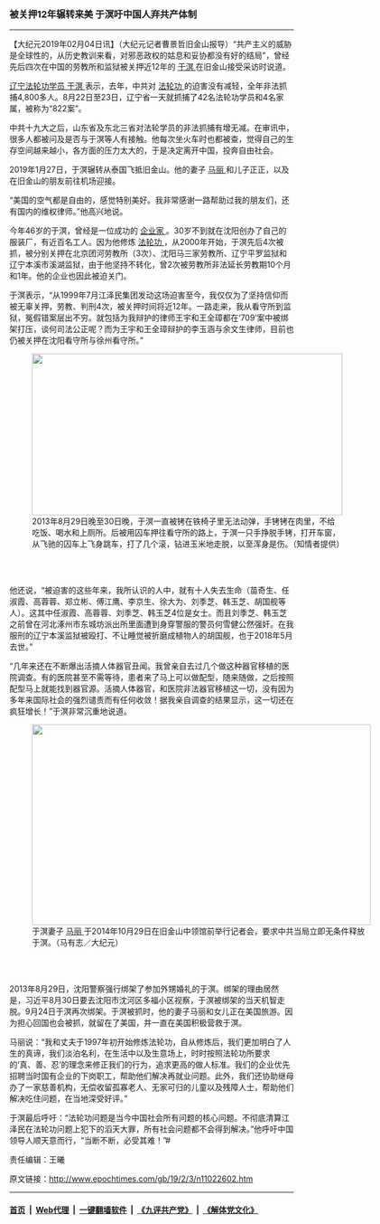### 被关押12年辗转来美 于溟吁中国人弃共产体制
------------------------

<p>
 【大纪元2019年02月04日讯】（大纪元记者曹景哲旧金山报导）“共产主义的威胁是全球性的，从历史教训来看，对邪恶政权的姑息和妥协都没有好的结局”，曾经先后四次在中国的劳教所和监狱被关押近12年的
 <a href="http://www.epochtimes.com/gb/tag/%E4%BA%8E%E6%BA%9F.html">
  于溟
 </a>
 在旧金山接受采访时说道。
</p>
<p>
 <a href="http://www.epochtimes.com/gb/tag/%E8%BE%BD%E5%AE%81%E6%B3%95%E8%BD%AE%E5%8A%9F%E5%AD%A6%E5%91%98.html">
  辽宁法轮功学员
 </a>
 <a href="http://www.epochtimes.com/gb/tag/%E4%BA%8E%E6%BA%9F.html">
  于溟
 </a>
 表示，去年，中共对
 <a href="http://www.epochtimes.com/gb/tag/%E6%B3%95%E8%BD%AE%E5%8A%9F.html">
  法轮功
 </a>
 的迫害没有减轻，全年非法抓捕4,800多人。8月22日至23日，辽宁省一天就抓捕了42名法轮功学员和4名家属，被称为“822案”。
</p>
<p>
 中共十九大之后，山东省及东北三省对法轮学员的非法抓捕有增无减。在审讯中，很多人都被问及是否与于溟等人有接触。他每次坐火车时也都被查，觉得自己的生存空间越来越小，各方面的压力太大的，于是决定离开中国，投奔自由社会。
</p>
<p>
 2019年1月27日，于溟辗转从泰国飞抵旧金山。他的妻子
 <a href="http://www.epochtimes.com/gb/tag/%E9%A9%AC%E4%B8%BD.html">
  马丽
 </a>
 和儿子正正，以及在旧金山的朋友前往机场迎接。
</p>
<p>
 “美国的空气都是自由的，感觉特别美好。我非常感谢一路帮助过我的朋友们，还有国内的维权律师。”他高兴地说。
</p>
<p>
 今年46岁的于溟，曾经是一位成功的
 <a href="http://www.epochtimes.com/gb/tag/%E4%BC%81%E4%B8%9A%E5%AE%B6.html">
  企业家
 </a>
 。30岁不到就在沈阳创办了自己的服装厂，有近百名工人。因为他修炼
 <a href="http://www.epochtimes.com/gb/tag/%E6%B3%95%E8%BD%AE%E5%8A%9F.html">
  法轮功
 </a>
 ，从2000年开始，于溟先后4次被抓，被分别关押在北京团河劳教所（3次）、沈阳马三家劳教所、辽宁平罗监狱和辽宁本溪市溪湖监狱，由于他坚持不转化，曾2次被劳教所非法延长劳教期10个月和1年。他的企业也因此被迫关门。
</p>
<p>
 于溟表示，“从1999年7月江泽民集团发动这场迫害至今，我仅仅为了坚持信仰而被无辜关押，劳教、判刑4次，被关押时间将近12年。一路走来，我从看守所到监狱，冤假错案层出不穷。就包括为我辩护的律师王宇和王全璋都在‘709’案中被绑架打压，谈何司法公正呢？而为王宇和王全璋辩护的李玉涵与余文生律师，目前也仍被关押在沈阳看守所与徐州看守所。”
</p>
<figure class="wp-caption aligncenter" id="attachment_11022619" style="width: 550px">
 <a href="http://i.epochtimes.com/assets/uploads/2019/02/1309091201382320.jpg">
  <img alt="" class="size-large wp-image-11022619" height="286" src="http://i.epochtimes.com/assets/uploads/2019/02/1309091201382320.jpg" title="" width="550"/>
 </a>
 <br/><figcaption class="wp-caption-text">
  2013年8月29日晚至30日晚，于溟一直被铐在铁椅子里无法动弹，手铐铐在肉里，不给吃饭、喝水和上厕所。后被用囚车押往看守所的路上，于溟一只手挣脱手铐，打开车窗，从飞驰的囚车上飞身跳车，打了几个滚，钻进玉米地走脱，以至浑身是伤。（知情者提供）
 </figcaption><br/>
</figure><br/>
<p>
 他还说，“被迫害的这些年来，我所认识的人中，就有十人失去生命（苗奇生、任淑霞、高蓉蓉、郑立彬、傅江鹰、李京生、徐大为、刘季芝、韩玉芝、胡国舰等人）。这其中任淑霞、高蓉蓉、刘季芝、韩玉芝4位是女士。而且刘季芝、韩玉芝之前曾在河北涿州市东城坊派出所里面遭到身穿警服的警员何雪健公然强奸。在我服刑的辽宁本溪监狱被殴打、不让睡觉被折磨成植物人的胡国舰，也于2018年5月去世。”
</p>
<p>
 “几年来还在不断爆出活摘人体器官丑闻。我曾亲自去过几个做这种器官移植的医院调查。有的医院甚至不需等待，患者来了马上可以做配型，随来随做，之后按照配型马上就能找到器官源。活摘人体器官，和医院非法器官移植这一切，没有因为多年来国际社会的强烈谴责而有任何收敛！据我亲自调查的结果显示，这一切还在疯狂增长！”于溟非常沉重地说道。
</p>
<figure class="wp-caption aligncenter" id="attachment_11022618" style="width: 600px">
 <a href="http://i.epochtimes.com/assets/uploads/2019/02/1410292140261567.jpg">
  <img alt="" class="size-large wp-image-11022618" height="355" src="http://i.epochtimes.com/assets/uploads/2019/02/1410292140261567-600x355.jpg" title="" width="600"/>
 </a>
 <br/><figcaption class="wp-caption-text">
  于溟妻子
  <a href="http://www.epochtimes.com/gb/tag/%E9%A9%AC%E4%B8%BD.html">
   马丽
  </a>
  于2014年10月29日在旧金山中领馆前举行记者会，要求中共当局立即无条件释放于溟。（马有志／大纪元）
 </figcaption><br/>
</figure><br/>
<p>
 2013年8月29日，沈阳警察强行绑架了参加外甥婚礼的于溟。绑架的理由居然是，习近平8月30日要去沈阳市沈河区多福小区视察，于溟被绑架的当天机智走脱。9月24日于溟再次绑架。于溟被抓时，他的妻子马丽和女儿正在美国旅游。因为担心回国也会被抓，就留在了美国，并一直在美国积极营救于溟。
</p>
<p>
 马丽说：“我和丈夫于1997年初开始修炼法轮功，自从修炼后，我们更加明白了人生的真谛，我们淡泊名利，在生活中以及生意场上，时时按照法轮功所要求的‘真、善、忍’的理念来修正我们的行为，追求更高的做人标准。我们的企业优先招聘当时国有企业的下岗职工，帮助他们解决再就业问题。此外，我们还协助继母办了一家慈善机构，无偿收留孤寡老人、无家可归的儿童以及残障人士，帮助他们解决吃住问题，在当地深受好评。”
</p>
<p>
 于溟最后呼吁：“法轮功问题是当今中国社会所有问题的核心问题。不彻底清算江泽民在法轮功问题上犯下的滔天大罪，所有社会问题都不会得到解决。”他呼吁中国领导人顺天意而行，“当断不断，必受其难！”#
</p>
<p>
 责任编辑：王曦
</p>

原文链接：http://www.epochtimes.com/gb/19/2/3/n11022602.htm


------------------------
#### [首页](https://github.com/gfw-breaker/banned-news/blob/master/README.md) &nbsp;|&nbsp; [Web代理](https://github.com/labour-camp/helloworld) &nbsp;|&nbsp; [一键翻墙软件](https://github.com/gfw-breaker/nogfw/blob/master/README.md) &nbsp;|&nbsp; [《九评共产党》](https://github.com/gfw-breaker/9ping.md/blob/master/README.md#九评之一评共产党是什么) &nbsp;|&nbsp; [《解体党文化》](https://github.com/gfw-breaker/jtdwh.md/blob/master/README.md#绪论)

